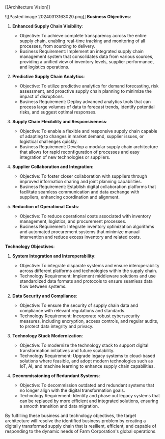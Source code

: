 [[Architecture Vision]]

![[Pasted image 20240313163020.png]]
**Business Objectives**:

1. **Enhanced Supply Chain Visibility**:

    - Objective: To achieve complete transparency across the entire supply chain, enabling real-time tracking and monitoring of all processes, from sourcing to delivery.
    - Business Requirement: Implement an integrated supply chain management system that consolidates data from various sources, providing a unified view of inventory levels, supplier performance, and logistics operations.
3. **Predictive Supply Chain Analytics**:

    - Objective: To utilize predictive analytics for demand forecasting, risk assessment, and proactive supply chain planning to minimize the impact of disruptions.
    - Business Requirement: Deploy advanced analytics tools that can process large volumes of data to forecast trends, identify potential risks, and suggest optimal responses.
4. **Supply Chain Flexibility and Responsiveness**:
    
    - Objective: To enable a flexible and responsive supply chain capable of adapting to changes in market demand, supplier issues, or logistical challenges quickly.
    - Business Requirement: Develop a modular supply chain architecture that allows for rapid reconfiguration of processes and easy integration of new technologies or suppliers.
4. **Supplier Collaboration and Integration**:
    
    - Objective: To foster closer collaboration with suppliers through improved information sharing and joint planning capabilities.
    - Business Requirement: Establish digital collaboration platforms that facilitate seamless communication and data exchange with suppliers, enhancing coordination and alignment.
5. **Reduction of Operational Costs**:
    
    - Objective: To reduce operational costs associated with inventory management, logistics, and procurement processes.
    - Business Requirement: Integrate inventory optimization algorithms and automated procurement systems that minimize manual intervention and reduce excess inventory and related costs.

**Technology Objectives**:

1. **System Integration and Interoperability**:
    
    - Objective: To integrate disparate systems and ensure interoperability across different platforms and technologies within the supply chain.
    - Technology Requirement: Implement middleware solutions and use standardized data formats and protocols to ensure seamless data flow between systems.
2. **Data Security and Compliance**:
    
    - Objective: To ensure the security of supply chain data and compliance with relevant regulations and standards.
    - Technology Requirement: Incorporate robust cybersecurity measures, including encryption, access controls, and regular audits, to protect data integrity and privacy.
3. **Technology Stack Modernization**:
    
    - Objective: To modernize the technology stack to support digital transformation initiatives and future scalability.
    - Technology Requirement: Upgrade legacy systems to cloud-based solutions where feasible, and adopt modern technologies such as IoT, AI, and machine learning to enhance supply chain capabilities.
4. **Decommissioning of Redundant Systems**:
    
    - Objective: To decommission outdated and redundant systems that no longer align with the digital transformation goals.
    - Technology Requirement: Identify and phase out legacy systems that can be replaced by more efficient and integrated solutions, ensuring a smooth transition and data migration.

By fulfilling these business and technology objectives, the target architecture will resolve the identified business problem by creating a digitally transformed supply chain that is resilient, efficient, and capable of responding to the dynamic needs of Farm Corporation's global operations.